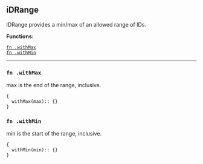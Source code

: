 
## iDRange
IDRange provides a min/max of an allowed range of IDs.

**Functions:**

[`fn .withMax`](#fn-withmax)  
[`fn .withMin`](#fn-withmin)  

---


### `fn .withMax`
max is the end of the range, inclusive.
```jsonnet
{
  withMax(max):: {}
}
```

### `fn .withMin`
min is the start of the range, inclusive.
```jsonnet
{
  withMin(min):: {}
}
```


